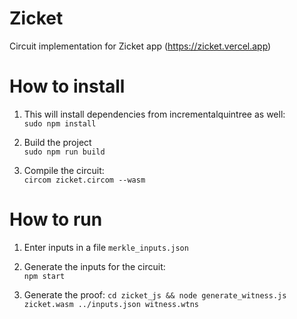 # Zicket

Circuit implementation for Zicket app (https://zicket.vercel.app)

# How to install

1. This will install dependencies from incrementalquintree as well:  
`sudo npm install`

2. Build the project  
`sudo npm run build`

3. Compile the circuit:  
`circom zicket.circom --wasm`

# How to run

1. Enter inputs in a file `merkle_inputs.json`

2. Generate the inputs for the circuit:  
`npm start`

3. Generate the proof:
`cd zicket_js && node generate_witness.js zicket.wasm ../inputs.json witness.wtns`
